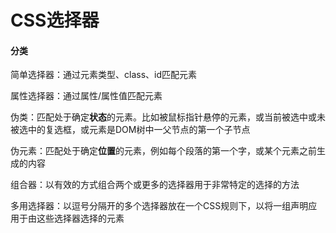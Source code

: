 # CSS选择器

#### 分类

简单选择器：通过元素类型、class、id匹配元素

属性选择器：通过属性/属性值匹配元素

伪类：匹配处于确定**状态**的元素。比如被鼠标指针悬停的元素，或当前被选中或未被选中的复选框，或元素是DOM树中一父节点的第一个子节点

伪元素：匹配处于确定**位置**的元素，例如每个段落的第一个字，或某个元素之前生成的内容

组合器：以有效的方式组合两个或更多的选择器用于非常特定的选择的方法

多用选择器：以逗号分隔开的多个选择器放在一个CSS规则下，以将一组声明应用于由这些选择器选择的元素

